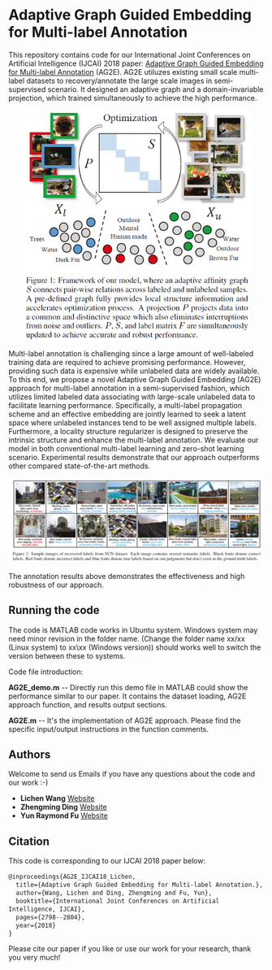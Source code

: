 # Adaptive Graph Guided Embedding for Multi-label Annotation
This repository contains code for our International Joint Conferences on Artificial Intelligence (IJCAI) 2018 paper: [Adaptive Graph Guided Embedding for Multi-label Annotation](https://github.com/wanglichenxj/AG2E_Multi_Label/blob/master/Presentation/AG2E_multi_label_IJCAI18_Lichen.pdf) (AG2E). AG2E utiluzes existing small scale multi-label datasets to recovery/annotate the large scale images in semi-supervised scenario. It designed an adaptive graph and a domain-invariable projection, which trained simultaneously to achieve the high performance.

<div align="center">
    <img src="Presentation/AG2E_framework.png", width="450">
</div>

Multi-label annotation is challenging since a large amount of well-labeled training data are required to achieve promising performance. However, providing such data is expensive while unlabeled data are widely available. To this end, we propose a novel Adaptive Graph Guided Embedding (AG2E) approach for multi-label annotation in a semi-supervised fashion, which utilizes limited labeled data associating with large-scale unlabeled data to facilitate learning performance. Specifically, a multi-label propagation scheme and an effective embedding are jointly learned to seek a latent space where unlabeled instances tend to be well assigned multiple labels. Furthermore, a locality structure regularizer is designed to preserve the intrinsic structure and enhance the multi-label annotation. We evaluate our model in both conventional multi-label learning and zero-shot learning scenario. Experimental results demonstrate that our approach outperforms other compared state-of-the-art methods.

<div align="center">
    <img src="Presentation/AG2E_annotation_res.png", width="1000">
</div>

The annotation results above demonstrates the effectiveness and high robustness of our approach.

## Running the code
The code is MATLAB code works in Ubuntu system. Windows system may need minor revision in the folder name. (Change the folder name xx/xx (Linux system) to xx\xx (Windows version)) should works well to switch the version between these to systems.

Code file introduction:

**AG2E_demo.m** -- Directly run this demo file in MATLAB could show the performance similar to our paper. It contains the dataset loading, AG2E approach function, and results output sections.

**AG2E.m** -- It's the implementation of AG2E approach. Please find the specific input/output instructions in the function comments.

## Authors
Welcome to send us Emails if you have any questions about the code and our work :-)
* **Lichen Wang** [Website](https://sites.google.com/site/lichenwang123/)
* **Zhengming Ding** [Website](http://allanding.net/)
* **Yun Raymond Fu** [Website](http://www1.ece.neu.edu/~yunfu/)

## Citation
This code is corresponding to our IJCAI 2018 paper below:
```
@inproceedings{AG2E_IJCAI18_Lichen,
  title={Adaptive Graph Guided Embedding for Multi-label Annotation.},
  author={Wang, Lichen and Ding, Zhengming and Fu, Yun},
  booktitle={International Joint Conferences on Artificial Intelligence, IJCAI},
  pages={2798--2804},
  year={2018}
}
```
Please cite our paper if you like or use our work for your research, thank you very much!



